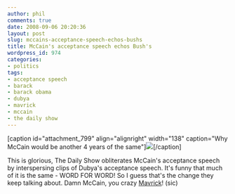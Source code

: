 ```yaml
---
author: phil
comments: true
date: 2008-09-06 20:20:36
layout: post
slug: mccains-acceptance-speech-echos-bushs
title: McCain's acceptance speech echos Bush's
wordpress_id: 974
categories:
- politics
tags:
- acceptance speech
- barack
- barack obama
- dubya
- mavrick
- mccain
- the daily show
---
```


[caption id="attachment_799" align="alignright" width="138" caption="Why McCain would be another 4 years of the same"][![](http://www.fak3r.com/wp-content/uploads/2008/06/mcbush-mccain-bush-230x300.jpg)](http://www.fak3r.com/wp-content/uploads/2008/06/mcbush-mccain-bush.jpg)[/caption]

This is glorious, The Daily Show obliterates McCain's acceptance speech by interspersing clips of Dubya's acceptance speech.  It's funny that much of it is the same - WORD FOR WORD!  So I guess that's the change they keep talking about.  Damn McCain, you crazy [Mavrick](http://mavrick2008.blogspot.com/)! (sic)


